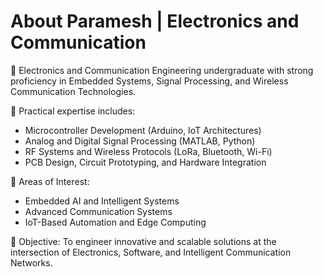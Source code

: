 # About Paramesh | Electronics and Communication 

🔹 Electronics and Communication Engineering undergraduate with strong proficiency in Embedded Systems, Signal Processing, and Wireless Communication Technologies.

🔹 Practical expertise includes:
- Microcontroller Development (Arduino, IoT Architectures)
- Analog and Digital Signal Processing (MATLAB, Python)
- RF Systems and Wireless Protocols (LoRa, Bluetooth, Wi-Fi)
- PCB Design, Circuit Prototyping, and Hardware Integration

🔹 Areas of Interest:
- Embedded AI and Intelligent Systems
- Advanced Communication Systems
- IoT-Based Automation and Edge Computing

🔹 Objective:
To engineer innovative and scalable solutions at the intersection of Electronics, Software, and Intelligent Communication Networks.
